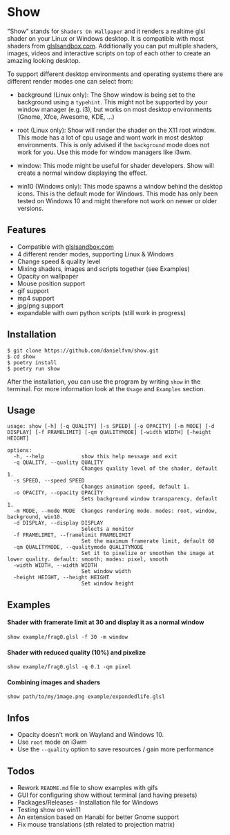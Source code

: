 # Show
"Show" stands for `Shaders On Wallpaper` and it renders a realtime glsl shader on your Linux or Windows desktop. It is compatible with most shaders from [glslsandbox.com](http://glslsandbox.com/). Additionally you can put multiple shaders, images, videos and interactive scripts on top of each other to create an amazing looking desktop.

To support different desktop environments and operating systems there are different render modes one can select from:

* background (Linux only):
The Show window is being set to the background using a `typehint`. This might not be supported by your window manager (e.g. i3), but works on most desktop environments (Gnome, Xfce, Awesome, KDE, ...)

* root (Linux only):
Show will render the shader on the X11 root window. This mode has a lot of cpu usage and wont work in most desktop environments. This is only advised if the `background` mode does not work for you. Use this mode for window managers like i3wm.

* window:
This mode might be useful for shader developers. Show will create a normal window displaying the effect.

* win10 (Windows only):
This mode spawns a window behind the desktop icons. This is the default mode for Windows. This mode has only been tested on Windows 10 and might therefore not work on newer or older versions. 

## Features
* Compatible with [glslsandbox.com](http://glslsandbox.com/)
* 4 different render modes, supporting Linux & Windows
* Change speed & quality level
* Mixing shaders, images and scripts together (see Examples)
* Opacity on wallpaper
* Mouse position support
* gif support
* mp4 support
* jpg/png support
* expandable with own python scripts (still work in progress)

## Installation
```
$ git clone https://github.com/danielfvm/show.git
$ cd show
$ poetry install
$ poetry run show
```
After the installation, you can use the program by writing `show` in the terminal. For more information look at the `Usage` and `Examples` section.

## Usage
```
usage: show [-h] [-q QUALITY] [-s SPEED] [-o OPACITY] [-m MODE] [-d DISPLAY] [-f FRAMELIMIT] [-qm QUALITYMODE] [-width WIDTH] [-height HEIGHT]

options:
  -h, --help            show this help message and exit
  -q QUALITY, --quality QUALITY
                        Changes quality level of the shader, default 1.
  -s SPEED, --speed SPEED
                        Changes animation speed, default 1.
  -o OPACITY, --opacity OPACITY
                        Sets background window transparency, default 1.
  -m MODE, --mode MODE  Changes rendering mode. modes: root, window, background, win10.
  -d DISPLAY, --display DISPLAY
                        Selects a monitor
  -f FRAMELIMIT, --framelimit FRAMELIMIT
                        Set the maximum framerate limit, default 60
  -qm QUALITYMODE, --qualitymode QUALITYMODE
                        Set it to pixelize or smoothen the image at lower quality. default: smooth; modes: pixel, smooth
  -width WIDTH, --width WIDTH
                        Set window width
  -height HEIGHT, --height HEIGHT
                        Set window height
```

## Examples
#### Shader with framerate limit at 30 and display it as a normal window
```
show example/frag0.glsl -f 30 -m window
```

#### Shader with reduced quality (10%) and pixelize
```
show example/frag0.glsl -q 0.1 -qm pixel
```

#### Combining images and shaders
```
show path/to/my/image.png example/expandedlife.glsl
```

## Infos
* Opacity doesn't work on Wayland and Windows 10.
* Use `root` mode on i3wm
* Use the `--quality` option to save resources / gain more performance

## Todos
* Rework `README.md` file to show examples with gifs
* GUI for configuring show without terminal (and having presets)
* Packages/Releases - Installation file for Windows
* Testing show on win11
* An extension based on Hanabi for better Gnome support
* Fix mouse translations (sth related to projection matrix)
